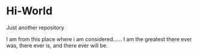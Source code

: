 # Hi-World
Just another repository

I am from this place where i am considered......
I am the greatest there ever was, there ever is, and there ever will be.
